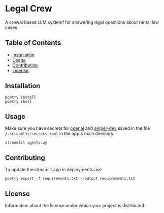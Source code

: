 # Legal Crew

A crewai based LLM systemf for answering legal questions about rental law cases

## Table of Contents

- [Installation](#installation)
- [Usage](#usage)
- [Contributing](#contributing)
- [License](#license)

## Installation

```
poetry install
poetry shell
```

## Usage

Make sure you have secrets for [openai](https://help.openai.com/en/articles/4936850-where-do-i-find-my-openai-api-key) and [serper-dev](https://serper.dev/) saved in the file `/.streamlit/secrets.toml` in the app's main directory.

```
streamlit agents.py
```

## Contributing

To update the streamlit app in deployments use 
```
poetry export -f requirements.txt --output requirements.txt
```

## License

Information about the license under which your project is distributed.
